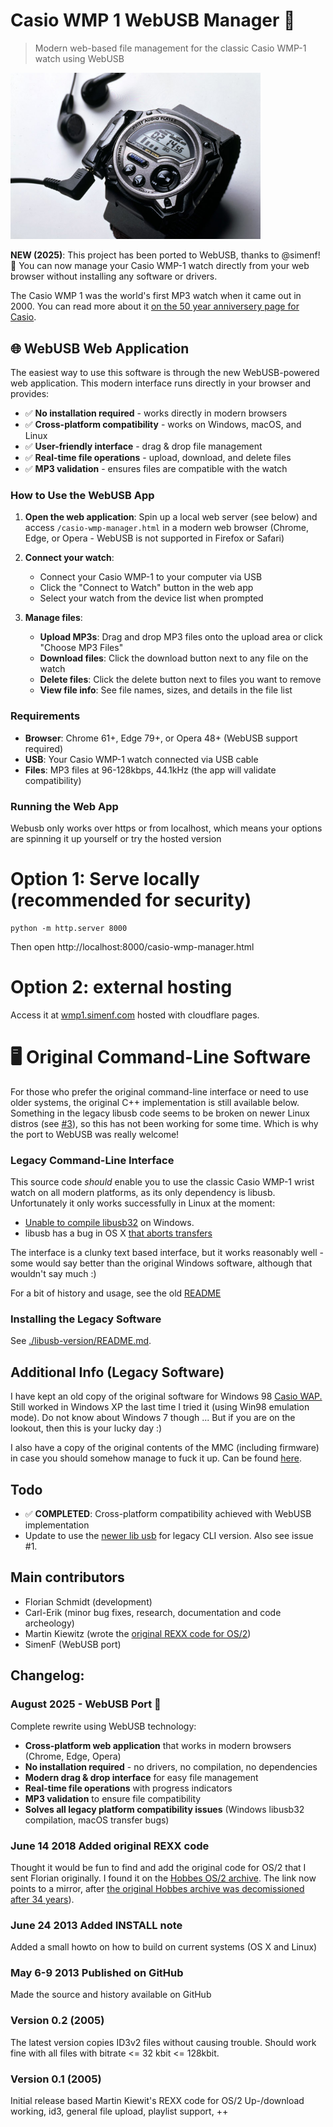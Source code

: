 Casio WMP 1 WebUSB Manager 🚀
================================

> Modern web-based file management for the classic Casio WMP-1 watch using WebUSB

<img src="./assets/b1b72ibsxkfugfeuxcpl.jpg" alt="white background casio wmp 1" width="400px"/>

**NEW (2025)**: This project has been ported to WebUSB, thanks to @simenf! 🎉 You can now manage your Casio WMP-1 watch directly from your web browser without installing any software or drivers.

The Casio WMP 1 was the world's first MP3 watch when it came out in 2000. You can read more
about it [on the 50 year anniversery page for Casio](https://web.archive.org/web/20250410093512/https://www.casio.com/europe/watches/50th/Heritage/2000s/).

## 🌐 WebUSB Web Application

The easiest way to use this software is through the new WebUSB-powered web application. This modern interface runs directly in your browser and provides:

- ✅ **No installation required** - works directly in modern browsers
- ✅ **Cross-platform compatibility** - works on Windows, macOS, and Linux
- ✅ **User-friendly interface** - drag & drop file management
- ✅ **Real-time file operations** - upload, download, and delete files
- ✅ **MP3 validation** - ensures files are compatible with the watch

### How to Use the WebUSB App

1. **Open the web application**: Spin up a local web server (see below) and access `/casio-wmp-manager.html` in a modern web browser (Chrome, Edge, or Opera - WebUSB is not supported in Firefox or Safari)

2. **Connect your watch**: 
   - Connect your Casio WMP-1 to your computer via USB
   - Click the "Connect to Watch" button in the web app
   - Select your watch from the device list when prompted

3. **Manage files**:
   - **Upload MP3s**: Drag and drop MP3 files onto the upload area or click "Choose MP3 Files"
   - **Download files**: Click the download button next to any file on the watch
   - **Delete files**: Click the delete button next to files you want to remove
   - **View file info**: See file names, sizes, and details in the file list

### Requirements

- **Browser**: Chrome 61+, Edge 79+, or Opera 48+ (WebUSB support required)
- **USB**: Your Casio WMP-1 watch connected via USB cable
- **Files**: MP3 files at 96-128kbps, 44.1kHz (the app will validate compatibility)

### Running the Web App

Webusb only works over https or from localhost, which means your options are spinning it up yourself or try the hosted version

# Option 1: Serve locally (recommended for security)
```
python -m http.server 8000
```
Then open http://localhost:8000/casio-wmp-manager.html

# Option 2: external hosting
Access it at [wmp1.simenf.com](https://wmp1.simenf.com) hosted with cloudflare pages.

# 🖥️ Original Command-Line Software

For those who prefer the original command-line interface or need to use older systems, the original C++ implementation is still available below. Something in the legacy libusb code seems to be broken on newer Linux distros (see [#3](https://github.com/fatso83/casio-wmp1/issues/3)), so this has not been working for some time. Which is why the port to WebUSB was really welcome!

### Legacy Command-Line Interface

This source code _should_ enable you to use the classic Casio WMP-1 wrist watch
on all modern platforms, as its only dependency is libusb. 
Unfortunately it only works successfully in Linux at the moment:
- [Unable to compile libusb32](https://github.com/fatso83/casio-wmp1/issues/2) on Windows. 
- libusb has a bug in OS X [that aborts transfers](https://github.com/fatso83/casio-wmp1/issues/1)

The interface is a clunky text based interface, but it works reasonably well - 
some would say better than the original Windows software, although that wouldn't say much :)

For a bit of history and usage, see the old <a
href="original_documentation/README">README</a>

### Installing the Legacy Software
See [./libusb-version/README.md](./libusb-version/README.md).

## Additional Info (Legacy Software)
I have kept an old copy of the original software for Windows 98 <a
href="./assets/casio_wap.zip">Casio WAP.</a> Still worked in Windows XP the last time I tried it (using Win98 emulation mode). Do not know about Windows 7 though ... But if you are on the lookout, then this is your lucky day :)

I also have a copy of the original contents of the MMC (including firmware) in
case you should somehow manage to fuck it up. Can be found <a
href="./assets/wmp1_org_firmware.dat">here</a>.

## Todo
- ✅ **COMPLETED**: Cross-platform compatibility achieved with WebUSB implementation
- Update to use the [newer lib usb](https://sourceforge.net/p/libusb/mailman/libusb-devel/thread/CAGjSPUCSPkCjKvrAVH7uzG2aFv1fG07gtko-wQGSBPwi2v3k5Q%40mail.gmail.com/) for legacy CLI version. Also see issue #1.

## Main contributors
- Florian Schmidt (development)
- Carl-Erik (minor bug fixes, research, documentation and code archeology)
- Martin Kiewitz (wrote the [original REXX code for OS/2](os2-version/MMPORT/))
- SimenF (WebUSB port)

## Changelog:

### August 2025 - WebUSB Port 🚀
Complete rewrite using WebUSB technology:
- **Cross-platform web application** that works in modern browsers (Chrome, Edge, Opera)
- **No installation required** - no drivers, no compilation, no dependencies
- **Modern drag & drop interface** for easy file management
- **Real-time file operations** with progress indicators
- **MP3 validation** to ensure file compatibility
- **Solves all legacy platform compatibility issues** (Windows libusb32 compilation, macOS transfer bugs)

### June 14 2018 Added original REXX code
Thought it would be fun to find and add the original code for OS/2 that I sent Florian originally.
I found it on the [Hobbes OS/2 archive](https://hobbesarchive.com/?detail=/pub/os2/util/handheld/MMPORT_1-0.zip). The link now points to a mirror, after [the original Hobbes archive was decomissioned after 34 years](https://arstechnica.com/gadgets/2024/01/after-32-years-one-of-the-nets-oldest-software-archives-is-shutting-down/)).

### June 24 2013 Added INSTALL note
Added a small howto on how to build on current systems (OS X and Linux)

### May 6-9 2013 Published on GitHub
Made the source and history available on GitHub

### Version 0.2 (2005)
The latest version copies ID3v2 files without causing trouble. Should work
fine with all files with bitrate <= 32 kbit <= 128kbit.

### Version 0.1 (2005)
Initial release based Martin Kiewit's REXX code for OS/2
Up-/download working, id3, general file upload, playlist support, ++
